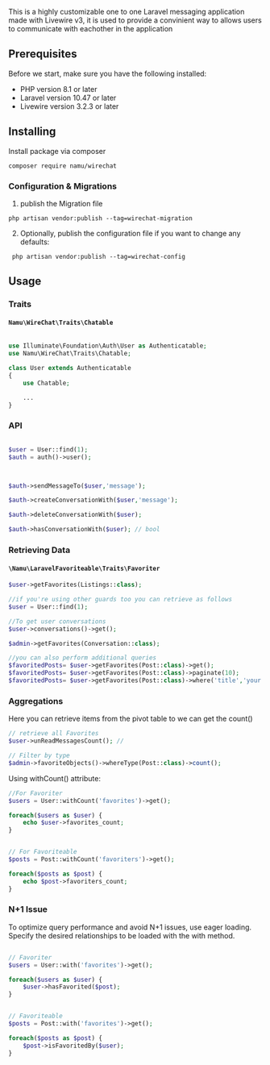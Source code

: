 

This is a highly customizable one to one Laravel messaging application made with Livewire v3, it is used to provide a convinient way to allows users to communicate with eachother in the application 

## Prerequisites

Before we start, make sure you have the following installed:

* PHP version 8.1 or later
* Laravel version 10.47 or later
* Livewire version 3.2.3 or later


## Installing

Install package via composer 

```shell
composer require namu/wirechat
```

### Configuration & Migrations

1. publish the Migration file 
```
php artisan vendor:publish --tag=wirechat-migration
```
2. Optionally, publish the configuration file if you want to change any defaults:
```
 php artisan vendor:publish --tag=wirechat-config
```



## Usage

### Traits

#### `Namu\WireChat\Traits\Chatable`

```php

use Illuminate\Foundation\Auth\User as Authenticatable;
use Namu\WireChat\Traits\Chatable;

class User extends Authenticatable
{
    use Chatable;

    ...
}


```

 

### API


```php

$user = User::find(1);
$auth = auth()->user();



$auth->sendMessageTo($user,'message');

$auth->createConversationWith($user,'message');

$auth->deleteConversationWith($user);

$auth->hasConversationWith($user); // bool


```


### Retrieving Data

#### `\Namu\LaravelFavoriteable\Traits\Favoriter`

```php
$user->getFavorites(Listings::class);

//if you're using other guards too you can retrieve as follows
$user = User::find(1);

//To get user conversations
$user->conversations()->get();

$admin->getFavorites(Conversation::class);

//you can also perform additional queries 
$favoritedPosts= $user->getFavorites(Post::class)->get();
$favoritedPosts= $user->getFavorites(Post::class)->paginate(10);
$favoritedPosts= $user->getFavorites(Post::class)->where('title','your post title')->get();

```
 

### Aggregations
Here you can retrieve items from the pivot table to we can get the count()

```php
// retrieve all Favorites
$user->unReadMessagesCount(); //

// Filter by type
$admin->favoriteObjects()->whereType(Post::class)->count();


```

Using withCount() attribute:

```php
//For Favoriter
$users = User::withCount('favorites')->get();

foreach($users as $user) {
    echo $user->favorites_count;
}


// For Favoriteable
$posts = Post::withCount('favoriters')->get();

foreach($posts as $post) {
    echo $post->favoriters_count;
}
```


### N+1 Issue


To optimize query performance and avoid N+1 issues, use eager loading. Specify the desired relationships to be loaded with the with method.


```php

// Favoriter
$users = User::with('favorites')->get();

foreach($users as $user) {
    $user->hasFavorited($post);
}


// Favoriteable
$posts = Post::with('favorites')->get();

foreach($posts as $post) {
    $post->isFavoritedBy($user);
}

```